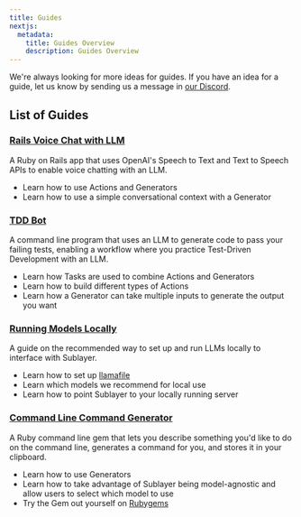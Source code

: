 ```yaml
---
title: Guides
nextjs:
  metadata:
    title: Guides Overview
    description: Guides Overview
---
```


We're always looking for more ideas for guides. If you have an idea for a guide,
let us know by sending us a message in [our
Discord](https://discord.gg/pWZ689GW7U).

## List of Guides

### [Rails Voice Chat with LLM](/docs/guides/voice-chat)
A Ruby on Rails app that uses OpenAI's Speech to Text and Text to Speech APIs to
enable voice chatting with an LLM.

* Learn how to use Actions and Generators
* Learn how to use a simple conversational context with a Generator

### [TDD Bot](/docs/guides/tdd_bot)
A command line program that uses an LLM to generate code to pass your failing
tests, enabling a workflow where you practice Test-Driven Development with an
LLM.

* Learn how Tasks are used to combine Actions and Generators
* Learn how to build different types of Actions
* Learn how a Generator can take multiple inputs to generate the output you want

### [Running Models Locally](/docs/guides/running-local-models)
A guide on the recommended way to set up and run LLMs locally to interface with Sublayer.

* Learn how to set up [llamafile](https://github.com/Mozilla-Ocho/llamafile)
* Learn which models we recommend for local use
* Learn how to point Sublayer to your locally running server

### [Command Line Command Generator](/docs/guides/command-line-command-generator)
A Ruby command line gem that lets you describe something you'd like to do on the
command line, generates a command for you, and stores it in your clipboard.

* Learn how to use Generators
* Learn how to take advantage of Sublayer being model-agnostic and allow users
  to select which model to use
* Try the Gem out yourself on [Rubygems](https://rubygems.org/gems/clag)

